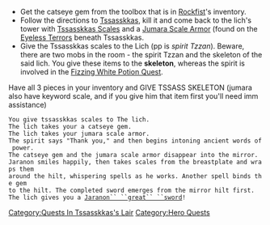 -   Get the catseye gem from the toolbox that is in
    [Rockfist](Rockfist "wikilink")'s inventory.
-   Follow the directions to [Tssasskkas](Tssasskkas "wikilink"), kill
    it and come back to the lich's tower with [Tssasskkas
    Scales](Tssasskkas_Scales "wikilink") and a [Jumara Scale
    Armor](Jumara_Scale_Armor "wikilink") (found on the [Eyeless
    Terrors](Eyeless_Terror "wikilink") beneath Tssasskkas.
-   Give the Tssasskkas scales to the Lich (pp is *spirit Tzzan*).
    Beware, there are two mobs in the room - the spirit Tzzan and the
    skeleton of the said lich. You give these items to the **skeleton**,
    whereas the spirit is involved in the [Fizzing White Potion
    Quest](Fizzing_White_Potion_Quest "wikilink").

Have all 3 pieces in your inventory and GIVE TSSASS SKELETON (jumara
also have keyword scale, and if you give him that item first you'll need
imm assistance)

`You give tssasskkas scales to The lich.`  
`The lich takes your a catseye gem.`  
`The lich takes your jumara scale armor.`  
`The spirit says "Thank you," and then begins intoning ancient words of power.`  
`The catseye gem and the jumara scale armor disappear into the mirror.`  
`Jaranon smiles happily, then takes scales from the breastplate and wraps them`  
`around the hilt, whispering spells as he works. Another spell binds the gem`  
`to the hilt. The completed sword emerges from the mirror hilt first.`  
`The lich gives you a `[`Jaranon`` ``great`` ``sword`](Jaranon_Great_Sword.md "wikilink")`!`

[Category:Quests In Tssasskkas's
Lair](Category:Quests_In_Tssasskkas's_Lair "wikilink") [Category:Hero
Quests](Category:Hero_Quests "wikilink")
